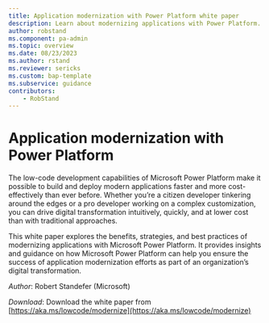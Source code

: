 ```yaml
---
title: Application modernization with Power Platform white paper
description: Learn about modernizing applications with Power Platform.
author: robstand
ms.component: pa-admin
ms.topic: overview
ms.date: 08/23/2023
ms.author: rstand
ms.reviewer: sericks
ms.custom: bap-template
ms.subservice: guidance
contributors:
    - RobStand
---
```


# Application modernization with Power Platform

The low-code development capabilities of Microsoft Power Platform make it possible to build and deploy modern applications faster and more cost-effectively than ever before. Whether you’re a citizen developer tinkering around the edges or a pro developer working on a complex customization, you can drive digital transformation intuitively, quickly, and at lower cost than with traditional approaches.

This white paper explores the benefits, strategies, and best practices of modernizing applications with Microsoft Power Platform. It provides insights and guidance on how  Microsoft Power Platform can help you ensure the success of application modernization efforts as part of an organization’s digital transformation.

*Author*: Robert Standefer (Microsoft)

*Download*: Download the white paper from [https://aka.ms/lowcode/modernize](https://aka.ms/lowcode/modernize)